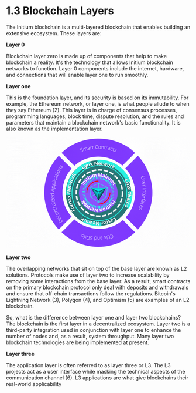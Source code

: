 # 1.3 Blockchain Layers

The Initium blockchain is a multi-layered blockchain that enables building an extensive ecosystem. These layers are:

**Layer 0**

Blockchain layer zero is made up of components that help to make blockchain a reality. It's the technology that allows Initium blockchain networks to function. Layer 0 components include the internet, hardware, and connections that will enable layer one to run smoothly.

**Layer one**&#x20;

This is the foundation layer, and its security is based on its immutability. For example, the Ethereum network, or layer one, is what people allude to when they say Ethereum (2). This layer is in charge of consensus processes, programming languages, block time, dispute resolution, and the rules and parameters that maintain a blockchain network's basic functionality. It is also known as the implementation layer.&#x20;

![Fig. 2. Initium Blockchain Layers. ](../.gitbook/assets/layers.gif)

**Layer two**&#x20;

The overlapping networks that sit on top of the base layer are known as L2 solutions. Protocols make use of layer two to increase scalability by removing some interactions from the base layer. As a result, smart contracts on the primary blockchain protocol only deal with deposits and withdrawals and ensure that off-chain transactions follow the regulations. Bitcoin's Lightning Network (3), Polygon (4), and Optimism (5) are examples of an L2 blockchain.

So, what is the difference between layer one and layer two blockchains? The blockchain is the first layer in a decentralized ecosystem. Layer two is a third-party integration used in conjunction with layer one to enhance the number of nodes and, as a result, system throughput. Many layer two blockchain technologies are being implemented at present.

**Layer three**&#x20;

The application layer is often referred to as layer three or L3. The L3 projects act as a user interface while masking the technical aspects of the communication channel (6). L3 applications are what give blockchains their real-world applicability

